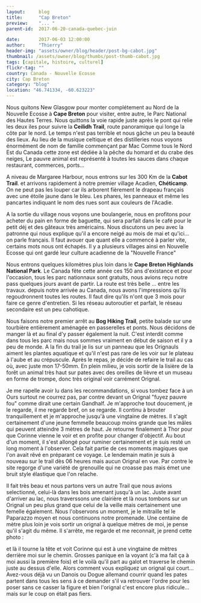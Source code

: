 ```yaml
---
layout:     blog
title:      "Cap Breton"
preview:    "... "
parent-id:  2017-06-20-canada-quebec-juin

date:       2017-06-03 12:00:00
author:     "Thierry"
header-img: "assets/owner/blog/header/post-bg-cabot.jpg"
thumbnail: /assets/owner/blog/thumbs/post-thumb-cabot.jpg
tags: [capitale, histoire, culturel]
flickr-tag: ""
country: Canada - Nouvelle Ecosse
city: Cap Breton
category: "blog"
location: "46.741334, -60.623223"
---
```


Nous quitons New Glasgow pour monter complétement au Nord de la Nouvelle Ecosse à **Cape Breton** pour visiter, entre autre, le Parc National des Hautes Terres. Nous quittons la voie rapide juste après le pont qui relie les deux iles pour suivre la **Ceilidh Trail**, route panoramique qui longe la côte par le nord. Le temps n'est pas terrible et nous gâche un peu la beauté des lieux. Au lieu de la musique celtique et des distilleries nous voyons énormément de nom de famille commençant par Mac
Comme tous le Nord Est du Canada cette zone est dédiée à la pêche du homard et du crabe des neiges, Le pauvre animal est représenté à toutes les sauces dans chaque restaurant, commerces, ports...

A niveau de Margaree Harbour, nous entrons sur les 300 Km de la **Cabot Trail**. et arrivons rapidement à notre premier village Acadien, **Chéticamp**. On ne peut pas les louper car ils arborent fièrement le drapeau français avec une étoile jaune dans le bleu. Les phares, les panneaux et même les pancartes indiquant le nom des rues sont aux couleurs de l'Acadie. 

A la sortie du village nous voyons une boulangerie, nous en profitons pour acheter du pain en forme de baguette, qui sera parfait dans le café pour le petit déj et des gâteaux très américains. Nous discutons un peu avec la patronne qui nous explique qu'il a encore neigé au mois de mai et qu'ici... on parle français. Il faut avouer que quant elle a commencé à parler vite, certains mots nous ont échapés. Il y a plusieurs villages ainsi en Nouvelle Ecosse qui ont gardé leur culture acadienne de la "Nouvelle France"

Nous entrons quelques kilomètres plus loin dans le **Cape Breton Highlands National Park**. Le Canada fête cette année ces 150 ans d'existance et pour l'occasion, tous les parc nationnaux sont gratuits, nous avions reçu notre pass quelques jours avant de partir. La route est très belle ... entre les travaux. depuis notre arrivée au Canada, nous avons l'impressions qu'ils regoudronnent toutes les routes. Il faut dire qu'ils n'ont que 3 mois pour faire ce genre d'entretien. Si les réseau autoroutier et parfait, le réseau secondaire est un peu cahotique.

Nous faisons notre premier arrêt au **Bog Hiking Trail**, petite balade sur une tourbière entièrement aménagée en passerelles et ponts. Nous décidons de manger là et au final d'y passer également la nuit. C'est interdit comme dans tous les parc mais nous sommes vraiment en début de saison et il y a peu de monde. A la fin du trail je lis sur un panneau que les Orignauls aiment les plantes aquatique et qu'il n'est pas rare de les voir sur le plateau à l'aube et au crépuscule. Après le repas, je décide de refaire le trail au cas où, avec juste mon 17-50mm. En plein milieu, je vois sortir de la lisière de la forêt un animal très haut sur pates avec des oreilles de lièvre et un museau en forme de trompe, donc très original voir carrément Orignal.

Je me rapelle avoir lu dans les recommandations, si vous tombez face à un Ours surtout ne courrez pas, par contre devant un Orignal "fuyez pauvre fou" comme dirait une certain Gandhalf. Je m'approche tout doucement, je le regarde, il me regarde bref, on se regarde. Il continu à brouter tranquillement et je m'approche jusqu'à une vingtaine de mètres. Il s'agit certainement d'une jeune femmelle beaucoup moins grande que les mâles qui peuvent atteindre 3 mètres de haut. Je retourne finalement à Thor pour que Corinne vienne le voir et en profite pour changer d'objectif. Au bout d'un moment, il s'est allongé pour ruminer certainement et je suis resté un long moment à l'observer. Cela fait partie de ces moments magiques que l'on avait rêvé en préparant ce voyage. Le lendemain matin je suis à nouveau sur le trail dès 06 heures mais aucun Orignal en vue. Par contre le site regorge d'une variété de grenouille qui ne croasse pas mais émet une bruit style élastique que l'on relache.

Il fait très beau et nous partons vers un autre Trail que nous avions selectionné, celui-là dans les bois amenant jusqu'à un lac. Juste avant d'arriver au lac, nous traverssons une clairière et là nous tombons sur un Orignal un peu plus grand que celui de la veille mais certainement une femelle également. Nous l'observons un moment, je le mitraille tel le Paparazzo moyen et nous continuons notre promenade. Une centaine de mètre plus loin je vois sortir un orignal à quelque mètres de moi, je pense qu'il s'agit du même. Il s'arrête, me regarde et me reconnait, je prend cette photo :


et là il tourne la tête et voit Corinne qui est à une vingtaine de mètres derrière moi sur le chemin. Grosses panique en la voyant (c'à ma fait ça à moi aussi la première fois) et le voilà qu'il part au galot et traverse le chemin juste au dessus d'elle. Alors comment vous expliquez un orignal qui court... Avez-vous déjà vu un Danois ou Dogue allemand courrir quand les pates partent dans tous les sens à ce demander s'il va retrouver l'ordre pour les poser sans ce casser la figure et bien l'orignal c'est encore plus ridicule... mais sur le coup on était pas fiers.